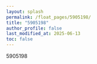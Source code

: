 ```yaml
---
layout: splash
permalink: /float_pages/5905198/
title: "5905198"
author_profile: false
last_modified_at: 2025-06-13
toc: false
---
```

 
5905198
